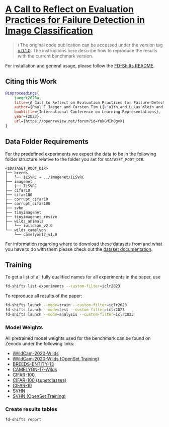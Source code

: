 # [A Call to Reflect on Evaluation Practices for Failure Detection in Image Classification](https://openreview.net/pdf?id=YnkGMIh0gvX)

> :information_source: The original code publication can be accessed under the version tag [v.0.1.0](https://codebase.helmholtz.cloud/hi-dkfz/iml/failure-detection-benchmark/-/tree/v0.1.0?ref_type=tags). The instructions here describe how to reproduce the results with the current benchmark version.

For installation and general usage, please follow the [FD-Shifts README](../../README.md).

## Citing this Work
```bibtex
@inproceedings{
    jaeger2023a,
    title={A Call to Reflect on Evaluation Practices for Failure Detection in Image Classification},
    author={Paul F Jaeger and Carsten Tim L{\"u}th and Lukas Klein and Till J. Bungert},
    booktitle={International Conference on Learning Representations},
    year={2023},
    url={https://openreview.net/forum?id=YnkGMIh0gvX}
}
```

## Data Folder Requirements

For the predefined experiments we expect the data to be in the following folder
structure relative to the folder you set for `$DATASET_ROOT_DIR`.

```
<$DATASET_ROOT_DIR>
├── breeds
│   └── ILSVRC ⇒ ../imagenet/ILSVRC
├── imagenet
│   ├── ILSVRC
├── cifar10
├── cifar100
├── corrupt_cifar10
├── corrupt_cifar100
├── svhn
├── tinyimagenet
├── tinyimagenet_resize
├── wilds_animals
│   └── iwildcam_v2.0
└── wilds_camelyon
    └── camelyon17_v1.0
```

For information regarding where to download these datasets from and what you have to do with them please check out the [dataset documentation](../datasets.md).

## Training

To get a list of all fully qualified names for all experiments in the paper, use

```bash
fd-shifts list-experiments --custom-filter=iclr2023
```

To reproduce all results of the paper:

```bash
fd-shifts launch --mode=train --custom-filter=iclr2023
fd-shifts launch --mode=test --custom-filter=iclr2023
fd-shifts launch --mode=analysis --custom-filter=iclr2023
```

### Model Weights

All pretrained model weights used for the benchmark can be found on Zenodo under the following links:

- [iWildCam-2020-Wilds](https://zenodo.org/record/7620946)
- [iWildCam-2020-Wilds (OpenSet Training)](https://zenodo.org/record/7621150)
- [BREEDS-ENTITY-13](https://zenodo.org/record/7621249)
- [CAMELYON-17-Wilds](https://zenodo.org/record/7621456)
- [CIFAR-100](https://zenodo.org/record/7622086)
- [CIFAR-100 (superclasses)](https://zenodo.org/record/7622116)
- [CIFAR-10](https://zenodo.org/record/7622047)
- [SVHN](https://zenodo.org/record/7622152)
- [SVHN (OpenSet Training)](https://zenodo.org/record/7622177)

### Create results tables

```bash
fd-shifts report
```
